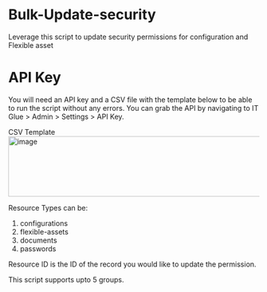 # Bulk-Update-security
Leverage this script to update security permissions for configuration and Flexible asset

# API Key

You will need an API key and a CSV file with the template below to be able to run the script without any errors. You can grab the API by navigating to IT Glue > Admin > Settings > API Key.

CSV Template
<img width="658" height="121" alt="image" src="https://github.com/user-attachments/assets/ea6edfbf-5616-4c8b-8d6b-12b932bb1aa9" />

Resource Types can be:

1. configurations
2. flexible-assets
3. documents
4. passwords

Resource ID is the ID of the record you would like to update the permission.

This script supports upto 5 groups.

